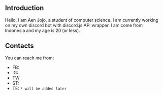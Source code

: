 ## Introduction
Hello, I am Aen Jojo, a student of computer science.
I am currently working on my own discord bot with discord.js API wrapper.
I am come from Indonesia and my age is 20 (or less).

## Contacts
You can reach me from:
- FB:
- IG:
- TW:
- ST:
- TE:
`* will be added later`

<!--
**aenjojo/aenjojo** is a ✨ _special_ ✨ repository because its `README.md` (this file) appears on your GitHub profile.

Here are some ideas to get you started:

- 🔭 I’m currently working on ...
- 🌱 I’m currently learning ...
- 👯 I’m looking to collaborate on ...
- 🤔 I’m looking for help with ...
- 💬 Ask me about ...
- 📫 How to reach me: ...
- 😄 Pronouns: ...
- ⚡ Fun fact: ...
-->
